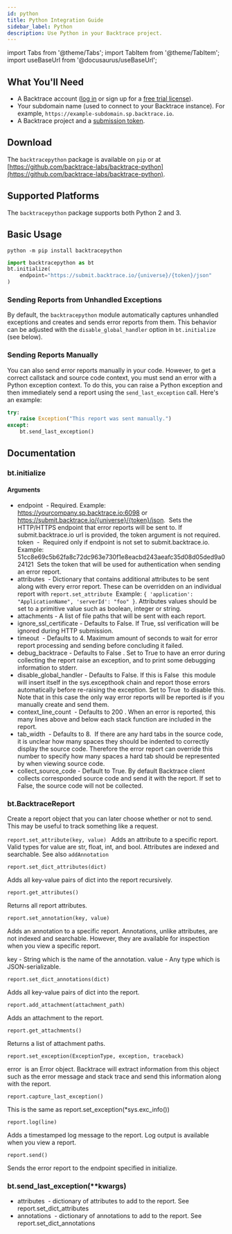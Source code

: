 ```yaml
---
id: python
title: Python Integration Guide
sidebar_label: Python
description: Use Python in your Backtrace project.
---
```


import Tabs from '@theme/Tabs';
import TabItem from '@theme/TabItem';
import useBaseUrl from '@docusaurus/useBaseUrl';

## What You'll Need

- A Backtrace account ([log in](https://backtrace.io/login) or sign up for a [free trial license](https://backtrace.io/sign-up)).
- Your subdomain name (used to connect to your Backtrace instance). For example, `https://example-subdomain.sp.backtrace.io`.
- A Backtrace project and a [submission token](/error-reporting/project-setup/submission-url).

## Download

The `backtracepython` package is available on `pip` or at [https://github.com/backtrace-labs/backtrace-python](https://github.com/backtrace-labs/backtrace-python).

## Supported Platforms

The `backtracepython` package supports both Python 2 and 3.

## Basic Usage

```
python -m pip install backtracepython
```

```python
import backtracepython as bt
bt.initialize(
    endpoint="https://submit.backtrace.io/{universe}/{token}/json"
)
```

### Sending Reports from Unhandled Exceptions

By default, the `backtracepython` module automatically captures unhandled exceptions and creates and sends error reports from them. This behavior can be adjusted with the `disable_global_handler` option in `bt.initialize` (see below).

### Sending Reports Manually

You can also send error reports manually in your code. However, to get a correct callstack and source code context, you must send an error with a Python exception context. To do this, you can raise a Python exception and then immediately send a report using the `send_last_exception` call. Here's an example:

```python
try:
    raise Exception("This report was sent manually.")
except:
    bt.send_last_exception()
```

## Documentation

### bt.initialize

#### Arguments

- endpoint  - Required. Example: https://yourcompany.sp.backtrace.io:6098 or https://submit.backtrace.io/{universe}/{token}/json.  Sets the HTTP/HTTPS endpoint that error reports will be sent to. If submit.backtrace.io url is provided, the token argument is not required.
  token  -  Required only if endpoint is not set to submit.backtrace.io. Example: 51cc8e69c5b62fa8c72dc963e730f1e8eacbd243aeafc35d08d05ded9a024121  Sets the token that will be used for authentication when sending an error report.
- attributes  - Dictionary that contains additional attributes to be sent along with every error report. These can be overridden on an individual report with `report.set_attribute`  Example: `{ 'application': "ApplicationName", 'serverId': "foo" }`. Attributes values should be set to a primitive value such as boolean, integer or string.
- attachments - A list of file paths that will be sent with each report.
- ignore_ssl_certificate - Defaults to False. If True, ssl verification will be ignored during HTTP submission.
- timeout  - Defaults to 4. Maximum amount of seconds to wait for error report processing and sending before concluding it failed.
- debug_backtrace - Defaults to False . Set to True to have an error during collecting the report raise an exception, and to print some debugging information to stderr.
- disable_global_handler - Defaults to False. If this is False  this module will insert itself in the sys.excepthook chain and report those errors automatically before re-raising the exception. Set to True  to disable this. Note that in this case the only way error reports will be reported is if you manually create and send them.
- context_line_count  - Defaults to 200 . When an error is reported, this many lines above and below each stack function are included in the report.
- tab_width  - Defaults to 8.  If there are any hard tabs in the source code, it is unclear how many spaces they should be indented to correctly display the source code. Therefore the error report can override this number to specify how many spaces a hard tab should be represented by when viewing source code.
- collect_source_code - Default to True. By default Backtrace client collects corresponded source code and send it with the report. If set to False, the source code will not be collected.

### bt.BacktraceReport

Create a report object that you can later choose whether or not to send. This may be useful to track something like a request.

`report.set_attribute(key, value) `
Adds an attribute to a specific report. Valid types for value are str, float, int, and bool.
Attributes are indexed and searchable. See also `addAnnotation`

`report.set_dict_attributes(dict)`

Adds all key-value pairs of dict into the report recursively.

`report.get_attributes() `

Returns all report attributes.

`report.set_annotation(key, value) `

Adds an annotation to a specific report. Annotations, unlike attributes, are not indexed and searchable. However, they are available for inspection when you view a specific report.

key - String which is the name of the annotation.
value - Any type which is JSON-serializable.

`report.set_dict_annotations(dict) `

Adds all key-value pairs of dict into the report.

`report.add_attachment(attachment_path) `

Adds an attachment to the report.

`report.get_attachments() `

Returns a list of attachment paths.

`report.set_exception(ExceptionType, exception, traceback)`

error  is an Error object. Backtrace will extract information from this object such as the error message and stack trace and send this information along with the report.

`report.capture_last_exception() `

This is the same as report.set_exception(\*sys.exc_info())

`report.log(line)`

Adds a timestamped log message to the report. Log output is available when you view a report.

`report.send()`

Sends the error report to the endpoint specified in initialize.

### bt.send_last_exception(\*\*kwargs)

- attributes  - dictionary of attributes to add to the report. See report.set_dict_attributes
- annotations  - dictionary of annotations to add to the report. See report.set_dict_annotations
